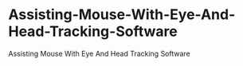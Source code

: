 # Assisting-Mouse-With-Eye-And-Head-Tracking-Software
Assisting Mouse With Eye And Head Tracking Software
